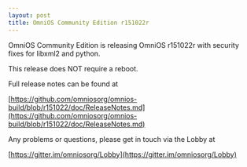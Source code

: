 ```yaml
---
layout: post
title: OmniOS Community Edition r151022r
---
```


OmniOS Community Edition is releasing OmniOS r151022r with security
fixes for libxml2 and python.

This release does NOT require a reboot. 

Full release notes can be found at 

[https://github.com/omniosorg/omnios-build/blob/r151022/doc/ReleaseNotes.md](https://github.com/omniosorg/omnios-build/blob/r151022/doc/ReleaseNotes.md)

Any problems or questions, please get in touch via the Lobby at

[https://gitter.im/omniosorg/Lobby](https://gitter.im/omniosorg/Lobby)
